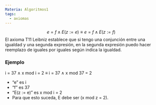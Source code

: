 ```yaml
---
Materia: Algoritmos1
tags:
  - axiomas
---
```

$$
e = f ∧ E(z := e) ≡ e = f ∧ E(z := f)
$$
El axioma T11 Leibniz establece que si tengo una conjunción entre una igualdad y una segunda expresión, en la segunda expresión puedo hacer reemplazo de iguales por iguales según indica la igualdad.
### Ejemplo
i = 37 ∧ x mod i = 2 ≡ i = 37 ∧ x mod 37 = 2
- “e” es i  
- “f” es 37  
- “E(z := e)” es x mod i = 2  
- Para que esto suceda, E debe ser (x mod z = 2).